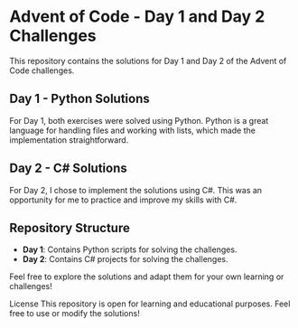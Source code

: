 # Advent of Code - Day 1 and Day 2 Challenges

This repository contains the solutions for Day 1 and Day 2 of the Advent of Code challenges.

## Day 1 - Python Solutions
For Day 1, both exercises were solved using Python. Python is a great language for handling files and working with lists, which made the implementation straightforward.

## Day 2 - C# Solutions
For Day 2, I chose to implement the solutions using C#. This was an opportunity for me to practice and improve my skills with C#.

## Repository Structure
- **Day 1**: Contains Python scripts for solving the challenges.
- **Day 2**: Contains C# projects for solving the challenges.

Feel free to explore the solutions and adapt them for your own learning or challenges!

License
This repository is open for learning and educational purposes. Feel free to use or modify the solutions!
